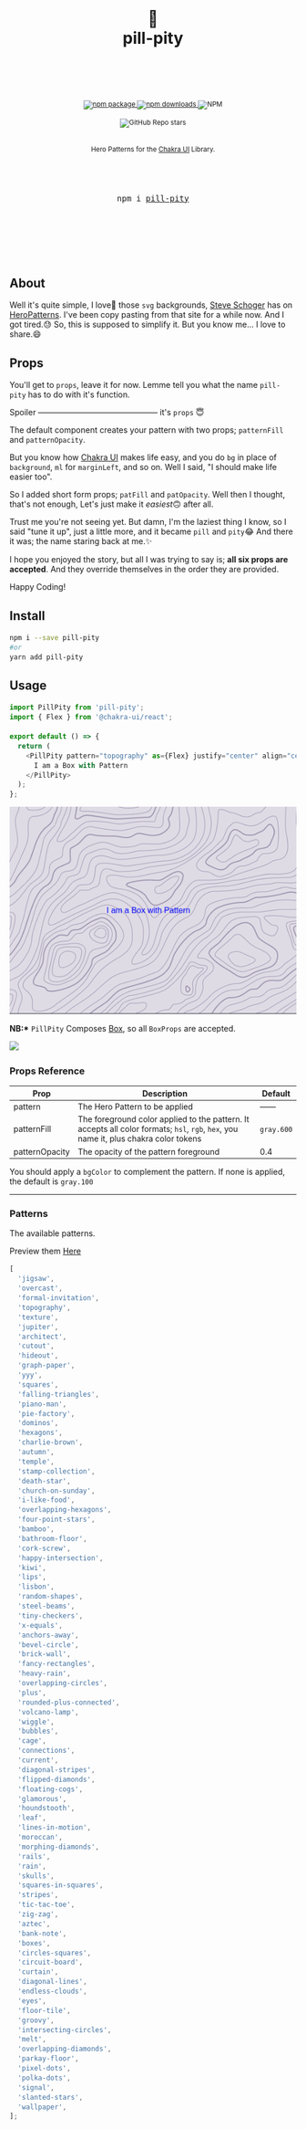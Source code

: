 <div align="center">

  <h1>
    <br/>
    🎨
    <br />
    pill-pity
    <br />
    <br />
  </h1>
  <sup>
    <br />
    <br />
    <a href="https://www.npmjs.com/package/pill-pity?style=for-the-badge">
       <img src="https://img.shields.io/npm/v/pill-pity.svg?style=for-the-badge" alt="npm package" />
    </a>
    <a href="https://www.npmjs.com/package/pill-pity?style=for-the-badge"> 
      <img src="https://img.shields.io/npm/dw/pill-pity.svg?style=for-the-badge" alt="npm  downloads" />
    </a>
<a>
    <img alt="NPM" src="https://img.shields.io/npm/l/pill-pity?style=for-the-badge">
</a>

<a><img alt="GitHub Repo stars" src="https://img.shields.io/github/stars/anubra266/pill-pity?logo=github&style=for-the-badge">

</a>
    <br />
   Hero Patterns for the <a href="https://chakra-ui.com">Chakra UI</a> Library.</em>
    
  </sup>
  <br />
  <br />
  <br />
  <br />
  <pre>npm i <a href="https://www.npmjs.com/package/pill-pity">pill-pity</a></pre>
  <br />
  <br />
  <br />
  <br />
  <br />
</div>

## About

Well it's quite simple, I love💖 those `svg` backgrounds, [Steve Schoger](https://twitter.com/steveschoger) has on [HeroPatterns](http://www.heropatterns.com/). I've been copy pasting from that site for a while now. And I got tired.😓 So, this is supposed to simplify it.
But you know me... I love to share.😄

## Props

You'll get to `props`, leave it for now. Lemme tell you what the name `pill-pity` has to do with it's function.

Spoiler &mdash;&mdash;&mdash;&mdash;&mdash;&mdash;&mdash;&mdash;&mdash;&mdash;&mdash;&mdash;&mdash;&mdash;&mdash; it's `props` 😇

The default component creates your pattern with two props; `patternFill` and `patternOpacity`.

But you know how [Chakra UI](https://chakra-ui.com) makes life easy, and you do `bg` in place of `background`, `ml` for `marginLeft`, and so on. Well I said, "I should make life easier too".

So I added short form props; `patFill` and `patOpacity`. Well then I thought, that's not enough, Let's just make it *easiest*🙃 after all.

Trust me you're not seeing yet. But damn, I'm the laziest thing I know, so I said "tune it up", just a little more, and it became `pill` and `pity`😂
And there it was; the name staring back at me.✨

I hope you enjoyed the story, but all I was trying to say is; **all six props are accepted**. And they override themselves in the order they are provided.

Happy Coding!

## Install

```bash
npm i --save pill-pity
#or
yarn add pill-pity
```

## Usage

```js
import PillPity from 'pill-pity';
import { Flex } from '@chakra-ui/react';

export default () => {
  return (
    <PillPity pattern="topography" as={Flex} justify="center" align="center">
      I am a Box with Pattern
    </PillPity>
  );
};
```

![](example/images/basic.png)

**NB:\*** `PillPity` Composes [Box](https://chakra-ui.com/docs/layout/box), so all `BoxProps` are accepted.

![](example/images/component.jpg)

### Props Reference

| Prop           | Description                                                                                                                           | Default        |
| -------------- | ------------------------------------------------------------------------------------------------------------------------------------- | -------------- |
| pattern        | The Hero Pattern to be applied                                                                                                        | &mdash;&mdash; |
| patternFill    | The foreground color applied to the pattern. It accepts all color formats; `hsl`, `rgb`, `hex`, you name it, plus chakra color tokens | `gray.600`     |
| patternOpacity | The opacity of the pattern foreground                                                                                                 | 0.4            |

You should apply a `bgColor` to complement the pattern. If none is applied, the default is `gray.100`

---

### Patterns

The available patterns.

Preview them [Here](https://choc-ui.tech/docs/packages/pill-pity)

```js
[
  'jigsaw',
  'overcast',
  'formal-invitation',
  'topography',
  'texture',
  'jupiter',
  'architect',
  'cutout',
  'hideout',
  'graph-paper',
  'yyy',
  'squares',
  'falling-triangles',
  'piano-man',
  'pie-factory',
  'dominos',
  'hexagons',
  'charlie-brown',
  'autumn',
  'temple',
  'stamp-collection',
  'death-star',
  'church-on-sunday',
  'i-like-food',
  'overlapping-hexagons',
  'four-point-stars',
  'bamboo',
  'bathroom-floor',
  'cork-screw',
  'happy-intersection',
  'kiwi',
  'lips',
  'lisbon',
  'random-shapes',
  'steel-beams',
  'tiny-checkers',
  'x-equals',
  'anchors-away',
  'bevel-circle',
  'brick-wall',
  'fancy-rectangles',
  'heavy-rain',
  'overlapping-circles',
  'plus',
  'rounded-plus-connected',
  'volcano-lamp',
  'wiggle',
  'bubbles',
  'cage',
  'connections',
  'current',
  'diagonal-stripes',
  'flipped-diamonds',
  'floating-cogs',
  'glamorous',
  'houndstooth',
  'leaf',
  'lines-in-motion',
  'moroccan',
  'morphing-diamonds',
  'rails',
  'rain',
  'skulls',
  'squares-in-squares',
  'stripes',
  'tic-tac-toe',
  'zig-zag',
  'aztec',
  'bank-note',
  'boxes',
  'circles-squares',
  'circuit-board',
  'curtain',
  'diagonal-lines',
  'endless-clouds',
  'eyes',
  'floor-tile',
  'groovy',
  'intersecting-circles',
  'melt',
  'overlapping-diamonds',
  'parkay-floor',
  'pixel-dots',
  'polka-dots',
  'signal',
  'slanted-stars',
  'wallpaper',
];
```

<!--
### pillPity Factory

It's just [Chakra Factory](https://chakra-ui.com/docs/features/chakra-factory) that accepts `PillPity` props.

```js
import PillPity from 'pill-pity';

export default () => {

  return (

  );
};
```

![](example/images/component.jpg)

--- -->
